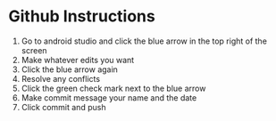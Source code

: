 # Github Instructions

1. Go to android studio and click the blue arrow in the top right of the screen
2. Make whatever edits you want
3. Click the blue arrow again
4. Resolve any conflicts
5. Click the green check mark next to the blue arrow
6. Make commit message your name and the date
7. Click commit and push
